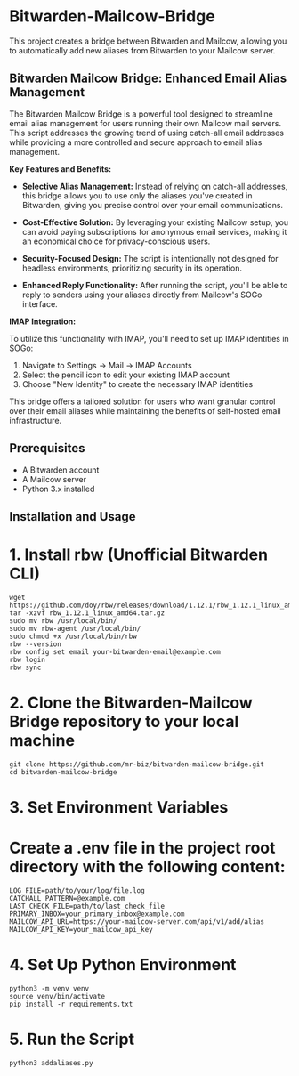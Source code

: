 # Bitwarden-Mailcow-Bridge

This project creates a bridge between Bitwarden and Mailcow, allowing you to automatically add new aliases from Bitwarden to your Mailcow server.

## Bitwarden Mailcow Bridge: Enhanced Email Alias Management

The Bitwarden Mailcow Bridge is a powerful tool designed to streamline email alias management for users running their own Mailcow mail servers. This script addresses the growing trend of using catch-all email addresses while providing a more controlled and secure approach to email alias management.

**Key Features and Benefits:**

- **Selective Alias Management:** Instead of relying on catch-all addresses, this bridge allows you to use only the aliases you've created in Bitwarden, giving you precise control over your email communications.

- **Cost-Effective Solution:** By leveraging your existing Mailcow setup, you can avoid paying subscriptions for anonymous email services, making it an economical choice for privacy-conscious users.

- **Security-Focused Design:** The script is intentionally not designed for headless environments, prioritizing security in its operation.

- **Enhanced Reply Functionality:** After running the script, you'll be able to reply to senders using your aliases directly from Mailcow's SOGo interface.

**IMAP Integration:**

To utilize this functionality with IMAP, you'll need to set up IMAP identities in SOGo:

1. Navigate to Settings -> Mail -> IMAP Accounts
2. Select the pencil icon to edit your existing IMAP account
3. Choose "New Identity" to create the necessary IMAP identities

This bridge offers a tailored solution for users who want granular control over their email aliases while maintaining the benefits of self-hosted email infrastructure.
## Prerequisites

- A Bitwarden account
- A Mailcow server
- Python 3.x installed

## Installation and Usage

# 1. Install rbw (Unofficial Bitwarden CLI)
```
wget https://github.com/doy/rbw/releases/download/1.12.1/rbw_1.12.1_linux_amd64.tar.gz
tar -xzvf rbw_1.12.1_linux_amd64.tar.gz
sudo mv rbw /usr/local/bin/
sudo mv rbw-agent /usr/local/bin/
sudo chmod +x /usr/local/bin/rbw
rbw --version
rbw config set email your-bitwarden-email@example.com
rbw login
rbw sync
```

# 2. Clone the Bitwarden-Mailcow Bridge repository to your local machine
```
git clone https://github.com/mr-biz/bitwarden-mailcow-bridge.git
cd bitwarden-mailcow-bridge
```

# 3. Set Environment Variables
# Create a .env file in the project root directory with the following content:
```
LOG_FILE=path/to/your/log/file.log
CATCHALL_PATTERN=@example.com
LAST_CHECK_FILE=path/to/last_check_file
PRIMARY_INBOX=your_primary_inbox@example.com
MAILCOW_API_URL=https://your-mailcow-server.com/api/v1/add/alias
MAILCOW_API_KEY=your_mailcow_api_key
```

# 4. Set Up Python Environment
```
python3 -m venv venv
source venv/bin/activate
pip install -r requirements.txt
```

# 5. Run the Script
```
python3 addaliases.py
```
